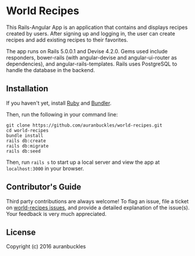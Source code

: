 # World Recipes

This Rails-Angular App is an application that contains and displays recipes created by users. After signing up and logging in, the user can create recipes and add existing recipes to their favorites.

The app runs on Rails 5.0.0.1 and Devise 4.2.0. Gems used include responders, bower-rails (with angular-devise and angular-ui-router as dependencies), and angular-rails-templates. Rails uses PostgreSQL to handle the database in the backend.

## Installation

If you haven't yet, install [Ruby](https://www.ruby-lang.org/en/documentation/installation/) and [Bundler](http://bundler.io/#getting-started).

Then, run the following in your command line:

```
git clone https://github.com/auranbuckles/world-recipes.git
cd world-recipes
bundle install
rails db:create
rails db:migrate
rails db:seed
```

Then, run `rails s` to start up a local server and view the app at `localhost:3000` in your browser.

## Contributor's Guide

Third party contributions are always welcome! To flag an issue, file a ticket on [world-recipes issues](https://github.com/auranbuckles/world-recipes/issues), and provide a detailed explanation of the issue(s). Your feedback is very much appreciated.

## License

Copyright (c) 2016 auranbuckles
